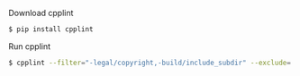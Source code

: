 Download cpplint
```bash
$ pip install cpplint
```

Run cpplint
```bash
$ cpplint --filter="-legal/copyright,-build/include_subdir" --exclude=./cmake-build-debug/ --exclude=./cmake-build-release/ --recursive ./
```
